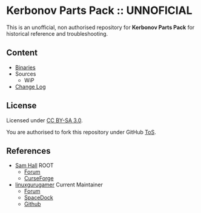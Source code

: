 # Kerbonov Parts Pack :: UNNOFICIAL

This is an unofficial, non authorised repository for **Kerbonov Parts Pack** for historical reference and troubleshooting.


## Content
* [Binaries](https://github.com/net-lisias-ksph/kerbonov/tree/Archive)
* Sources
	+ WiP
* [Change Log](./CHANGE_LOG.md)


## License

Licensed under [CC BY-SA 3.0](https://creativecommons.org/licenses/by-sa/3.0/).

You are authorised to fork this repository under GitHub [ToS](https://help.github.com/articles/github-terms-of-service/).


## References

* [Sam Hall](https://forum.kerbalspaceprogram.com/index.php?/profile/11263-sam-hall/) ROOT
    + [Forum](https://forum.kerbalspaceprogram.com/index.php?/topic/60380-*)
    + [CurseForge](https://www.curseforge.com/kerbal/ksp-mods/kerbonov-parts-pack)
* [linuxgurugamer](https://forum.kerbalspaceprogram.com/index.php?/profile/129964-linuxgurugamer/) Current Maintainer
    + [Forum](https://forum.kerbalspaceprogram.com/index.php?/topic/179841-*/)
    + [SpaceDock](https://spacedock.info/mod/2007/Kerbonov%20Kn-2%20Cockpit%20Module)
    + [Github](https://github.com/linuxgurugamer/Kerbonov)
	
